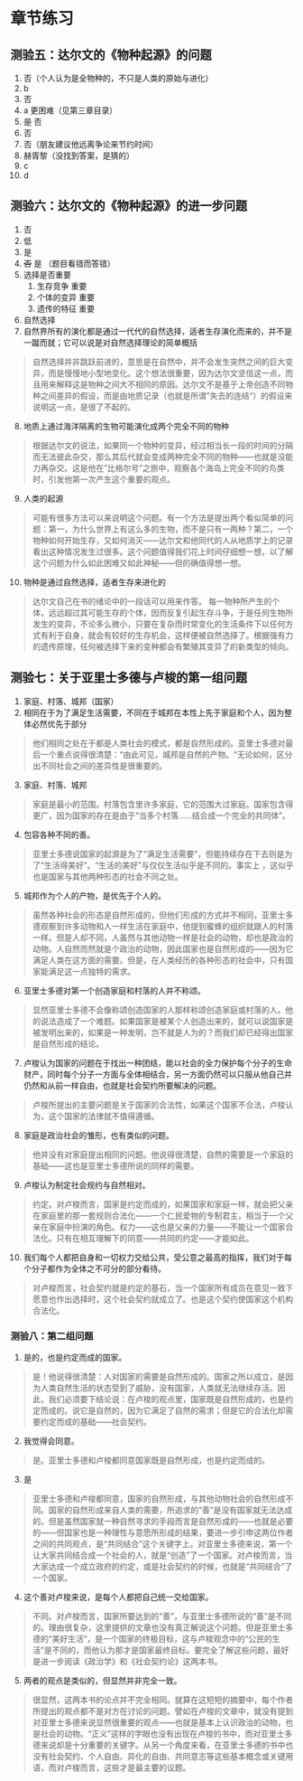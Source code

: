 # 章节练习

## 测验五：达尔文的《物种起源》的问题

1. 否（个人认为是全物种的，不只是人类的原始与进化）
2. b
3. 否
4. a 更困难（见第三章目录）
5. ~~是~~ 否
6. 否
7. 否（朋友建议他远离争论来节约时间）
8. 赫胥黎（没找到答案，是猜的）
9. c
10. d

## 测验六：达尔文的《物种起源》的进一步问题

1. 否
2. 低
3. 是
4. ~~否~~ 是 （题目看错而答错）
5. 选择是否重要
	1. 生存竞争 重要
	2. 个体的变异 重要
	3. 遗传的特征 重要
6. 自然选择
7. 自然界所有的演化都是通过一代代的自然选择，适者生存演化而来的，并不是一蹴而就；它可以说是对自然选择理论的简单概括
> 自然选择并非跳跃前进的，意思是在自然中，并不会发生突然之间的巨大变异，而是慢慢地小型地变化。这个想法很重要，因为达尔文坚信这一点，而且用来解释这是物种之间大不相同的原因。达尔文不是基于上帝创造不同物种之间差异的假设，而是由地质记录（也就是所谓”失去的连结“）的假设来说明这一点，是很了不起的。

8. 地质上通过海洋隔离的生物可能演化成两个完全不同的物种
> 根据达尔文的说法，如果同一个物种的变异，经过相当长一段的时间的分隔而无法彼此杂交，那么其后代就会变成两种完全不同的物种——也就是没能力再杂交。这是他在”比格尔号”之旅中，观察各个海岛上完全不同的鸟类时，引发他第一次产生这个重要的观点。

9. 人类的起源
> 可能有很多方法可以来说明这个问题。有一个方法是提出两个看似简单的问题：第一，为什么世界上有这么多的生物，而不是只有一两种？第二，一个物种如何开始生存，又如何消灭——达尔文和他同代的人从地质学上的记录看出这种情况发生过很多。这个问题值得我们花上时间仔细想一想，以了解这个问题为什么如此困难又如此神秘——但的确值得想一想。

10. 物种是通过自然选择，适者生存来进化的
> 达尔文自己在书的绪论中的一段话可以用来作答。
> 每一物种所产生的个体，远远超过其可能生存的个体，因而反复引起生存斗争，于是任何生物所发生的变异，不论多么微小，只要在复杂而时常变化的生活条件下以任何方式有利于自身，就会有较好的生存机会，这样便被自然选择了。根据强有力的遗传原理，任何被选择下来的变种都会有繁殖其变异了的新类型的倾向。
	
## 测验七：关于亚里士多德与卢梭的第一组问题

1. 家庭、村落、城邦（国家）
2. 相同在于为了满足生活需要，不同在于城邦在本性上先于家庭和个人，因为整体必然优先于部分
> 他们相同之处在于都是人类社会的模式，都是自然形成的。亚里士多德对最后一个重点说得很清楚：“由此可见，城邦是自然的产物。“无论如何，区分出不同社会之间的差异性是很重要的。

3. 家庭、村落、城邦
> 家庭是最小的范围。村落包含里许多家庭，它的范围大过家庭。国家包含得更广，因为国家的存在是由于“当多个村落……结合成一个完全的共同体”。

4. 包容各种不同的善。
> 亚里士多德说国家的起源是为了“满足生活需要”，但能持续存在下去则是为了“生活得美好”。“生活的美好”与仅仅生活似乎是不同的。事实上 ，这似乎也是国家与其他两种形态的社会不同之处。

5. 城邦作为个人的产物，是优先于个人的。
> 虽然各种社会的形态是自然形成的，但他们形成的方式并不相同，亚里士多德观察到许多动物和人一样生活在家庭中，他提到蜜蜂的组织就跟人的村落一样。但是人却不同，人虽然与其他动物一样是社会的动物，却也是政治的动物。人自然而然就是个政治的动物，因此国家也是自然形成的——因为它满足人类在这方面的需要。但是，在人类经历的各种形态的社会中，只有国家能满足这一点独特的需求。

6. 亚里士多德对第一个创造家庭和村落的人并不称颂。
> 显然亚里士多德不会像称颂创造国家的人那样称颂创造家庭或村落的人。他的说法造成了一个难题。如果国家是被某个人创造出来的，就可以说国家是被发明出来的，如果是一种发明，岂不就是人为的？而我们却已经得出国家是自然形成的结论。

7. 卢梭认为国家的问题在于找出一种团结，能以社会的全力保护每个分子的生命财产，同时每个分子一方面与全体相结合，另一方面仍然可以只服从他自己并仍然和从前一样自由，也就是社会契约所要解决的问题。
> 卢梭所提出的主要问题是关于国家的合法性，如果这个国家不合法，卢梭认为，这个国家的法律就不值得遵循。

8. 家庭是政治社会的雏形，也有类似的问题。
> 他并没有对家庭提出相同的问题。他说得很清楚，自然的需要是一个家庭的基础——这也是亚里士多德所说的同样的需要。

9. 卢梭认为制定社会规约与自然相对。
> 约定。对卢梭而言，国家是约定而成的，如果国家和家庭一样，就会把父亲在家庭里的那一套规则合法化——一个仁民爱物的专制君主，相当于一个父亲在家庭中扮演的角色。权力——这也是父亲的力量——不能让一个国家合法化。只有在相互理解下的同意——共同的约定——才能如此。

10. 我们每个人都把自身和一切权力交给公共，受公意之最高的指挥，我们对于每个分子都作为全体之不可分的部分看待。
> 对卢梭而言，社会契约就是约定的基石，当一个国家所有成员在意见一致下愿意也作出选择时，这个社会契约就成立了。也是这个契约使国家这个机构合法化。

### 测验八：第二组问题

1. 是的，也是约定而成的国家。
> 是！他说得很清楚：人对国家的需要是自然形成的。国家之所以成立，是因为人类自然生活的状态受到了威胁，没有国家，人类就无法继续存活。因此，我们必须要下结论说：在卢梭的观点里，国家既是自然形成的，也是约定而成的。说它是自然的，因为它满足了自然的需求；但是它的合法化却需要约定而成的基础——社会契约。

2. 我觉得会同意。
> 是。亚里士多德和卢梭都同意国家既是自然形成，也是约定而成的。

3. 是
> 亚里士多德和卢梭都同意，国家的自然形成，与其他动物社会的自然形成不同。国家的自然形成来自人类的需要，所追求的“善”是没有国家就无法达成的。但是虽然国家就一种自然寻求的手段而言是自然形成的——也就是必要的——但国家也是一种理性与意愿所形成的结果，要进一步引申这两位作者之间的共同观点，是“共同结合”这个关键字上。对亚里士多德来说，第一个让大家共同结合成一个社会的人，就是“创造”了一个国家。对卢梭而言，当大家达成一个成立政府的约定，或是社会契约的时候，也就是“共同结合”了一个国家。

4. 这个善对卢梭来说，是每个人都把自己统一交给国家。
> 不同。对卢梭而言，国家所要达到的“善”，与亚里士多德所说的“善”是不同的。理由很复杂，这里提供的文章也没有真正解说这个问题。但是亚里士多德的“美好生活”，是一个国家的终极目标，这与卢梭观念中的“公民的生活”是不同的，而他认为那才是国家最终目标。要完全了解这些问题，最好是进一步阅读《政治学》和《社会契约论》这两本书。

5. 两者的观点是类似的，但显然并非完全一致。
> 很显然，这两本书的论点并不完全相同。就算在这短短的摘要中，每个作者所提出的观点都不是对方在讨论的问题。譬如在卢梭的文章中，就没有提到对亚里士多德来说显然很重要的观点——也就是基本上认识政治的动物，也是社会的动物。“正义”这样的字眼也没有出现在卢梭的书中，而对亚里士多德来说却是十分重要的关键字。从另一个角度来看，在亚里士多德的书中也没有社会契约、个人自由、异化的自由、共同意志等这些基本概念或关键用语，而对卢梭而言，这些才是最主要的议题。
